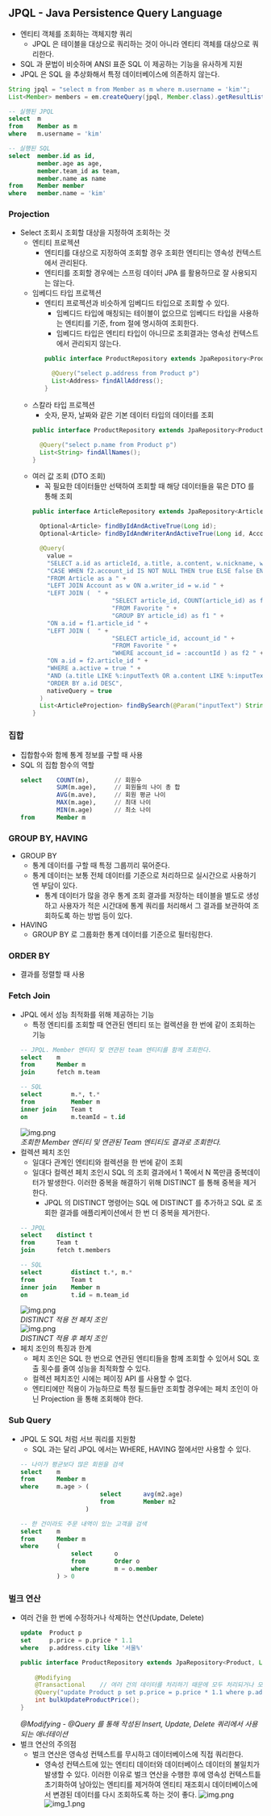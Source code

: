 ## JPQL - Java Persistence Query Language
- 엔티티 객체를 조회하는 객체지향 쿼리
  - JPQL 은 테이블을 대상으로 쿼리하는 것이 아니라 엔티티 객체를 대상으로 쿼리한다.
- SQL 과 문법이 비슷하며 ANSI 표준 SQL 이 제공하는 기능을 유사하게 지원
- JPQL 은 SQL 을 추상화해서 특정 데이터베이스에 의존하지 않는다.
```java
String jpql = "select m from Member as m where m.username = 'kim'";
List<Member> members = em.createQuery(jpql, Member.class).getResultList();
```
```sql
-- 실행된 JPQL
select  m
from    Member as m
where   m.username = 'kim'

-- 실행된 SQL
select  member.id as id,
        member.age as age,
        member.team_id as team,
        member.name as name
from    Member member
where   member.name = 'kim'
```

### Projection
- Select 조회시 조회할 대상을 지정하여 조회하는 것
  - 엔티티 프로젝션
    - 엔티티를 대상으로 지정하여 조회할 경우 조회한 엔티티는 영속성 컨텍스트에서 관리된다.
    - 엔티티를 조회할 경우에는 스프링 데이터 JPA 를 활용하므로 잘 사용되지는 않는다.
  - 임베디드 타입 프로젝션
    - 엔티티 프로젝션과 비슷하게 임베디드 타입으로 조회할 수 있다.
      - 임베디드 타입에 매칭되는 테이블이 없으므로 임베디드 타입을 사용하는 엔티티를 기준, from 절에 명시하여 조회한다.
      - 임베디드 타입은 엔티티 타입이 아니므로 조회결과는 영속성 컨텍스트에서 관리되지 않는다.
      ```java
      public interface ProductRepository extends JpaRepository<Product, Long> {

        @Query("select p.address from Product p")
        List<Address> findAllAddress();
      }
      ```
  - 스칼라 타입 프로젝션
    - 숫자, 문자, 날짜와 같은 기본 데이터 타입의 데이터를 조회
    ```java
    public interface ProductRepository extends JpaRepository<Product, Long> {

      @Query("select p.name from Product p")
      List<String> findAllNames();
    }
    ```
  - 여러 값 조회 (DTO 조회)
    - 꼭 필요한 데이터들만 선택하여 조회할 때 해당 데이터들을 묶은 DTO 를 통해 조회
    ```java
    public interface ArticleRepository extends JpaRepository<Article, Long> {

      Optional<Article> findByIdAndActiveTrue(Long id);
      Optional<Article> findByIdAndWriterAndActiveTrue(Long id, Account writer);

      @Query(
        value = 
        "SELECT a.id as articleId, a.title, a.content, w.nickname, w.account_type as accountType, f1.favoriteCount, " +
        "CASE WHEN f2.account_id IS NOT NULL THEN true ELSE false END as isMyFavorite " +
        "FROM Article as a " +
        "LEFT JOIN Account as w ON a.writer_id = w.id " +
        "LEFT JOIN (  " +
                          "SELECT article_id, COUNT(article_id) as favoriteCount " +
                          "FROM Favorite " +
                          "GROUP BY article_id) as f1 " +
        "ON a.id = f1.article_id " +
        "LEFT JOIN (  " +
                          "SELECT article_id, account_id " +
                          "FROM Favorite " +
                          "WHERE account_id = :accountId ) as f2 " +
        "ON a.id = f2.article_id " +
        "WHERE a.active = true " +
        "AND (a.title LIKE %:inputText% OR a.content LIKE %:inputText%) " +
        "ORDER BY a.id DESC",
        nativeQuery = true
      )
      List<ArticleProjection> findBySearch(@Param("inputText") String inputText, @Param("accountId") Long accountId);
    }
    ```
    
### 집합
- 집합함수와 함께 통계 정보를 구할 때 사용
- SQL 의 집합 함수의 역할
  ```sql
  select    COUNT(m),       // 회원수
            SUM(m.age),     // 회원들의 나이 총 합
            AVG(m.ave),     // 회원 평균 나이
            MAX(m.age),     // 최대 나이
            MIN(m.age)      // 최소 나이
  from      Member m
  ```
  
### GROUP BY, HAVING
- GROUP BY
  - 통계 데이터를 구할 때 특정 그룹끼리 묶어준다.
  - 통계 데이터는 보통 전체 데이터를 기준으로 처리하므로 실시간으로 사용하기엔 부담이 있다.
    - 통계 데이터가 많을 경우 통계 조회 결과를 저장하는 테이블을 별도로 생성하고 사용자가 적은 시간대에
    통계 쿼리를 처리해서 그 결과를 보관하여 조회하도록 하는 방법 등이 있다.
- HAVING
  - GROUP BY 로 그룹화한 통계 데이터를 기준으로 필터링한다.

### ORDER BY
- 결과를 정렬할 때 사용

### Fetch Join
- JPQL 에서 성능 최적화를 위해 제공하는 기능
  - 특정 엔티티를 조회할 때 연관된 엔티티 또는 컬렉션을 한 번에 같이 조회하는 기능
  ```sql
  -- JPQL. Member 엔티티 및 연관된 team 엔티티를 함께 조회한다.
  select    m
  from      Member m
  join      fetch m.team
  
  -- SQL
  select        m.*, t.*
  from          Member m
  inner join    Team t
  on            m.teamId = t.id  
  ```  
  ![img.png](img/n-1-fetch.png)  
  *조회한 Member 엔티티 및 연관된 Team 엔티티도 결과로 조회한다.*
- 컬렉션 페치 조인
  - 일대다 관계인 엔티티와 컬렉션을 한 번에 같이 조회
  - 일대다 컬렉션 페치 조인시 SQL 의 조회 결과에서 1 쪽에서 N 쪽만큼 중복데이터가 발생한다.
  이러한 중복을 해결하기 위해 DISTINCT 를 통해 중복을 제거한다.
    - JPQL 의 DISTINCT 명령어는 SQL 에 DISTINCT 를 추가하고 SQL 로 조회한 결과를
    애플리케이션에서 한 번 더 중복을 제거한다.
  ```sql
  -- JPQL
  select    distinct t
  from      Team t
  join      fetch t.members
  
  -- SQL
  select        distinct t.*, m.*
  from          Team t
  inner join    Member m
  on            t.id = m.team_id
  ```  
  ![img.png](img/1-n-fetch.png)  
  *DISTINCT 적용 전 페치 조인*  
  ![img.png](img/1-n-fetch-distinct.png)  
  *DISTINCT 적용 후 페치 조인*  
- 페치 조인의 특징과 한계
  - 페치 조인은 SQL 한 번으로 연관된 엔티티들을 함께 조회할 수 있어서 SQL 호출 횟수를 줄여
  성능을 최적화할 수 있다.
  - 컬렉션 페치조인 시에는 페이징 API 를 사용할 수 없다.
  - 엔티티에만 적용이 가능하므로 특정 필드들만 조회할 경우에는 페치 조인이 아닌 Projection 을 통해
  조회해야 한다.

### Sub Query
- JPQL 도 SQL 처럼 서브 쿼리를 지원함
  - SQL 과는 달리 JPQL 에서는 WHERE, HAVING 절에서만 사용할 수 있다.
  ```sql
  -- 나이가 평균보다 많은 회원을 검색
  select    m
  from      Member m
  where     m.age > (
                        select      avg(m2.age)
                        from        Member m2
                    )
  
  -- 한 건이라도 주문 내역이 있는 고객을 검색
  select    m
  from      Member m
  where     (
                select      o
                from        Order o
                where       m = o.member
            ) > 0
  ```
  
### 벌크 연산
- 여러 건을 한 번에 수정하거나 삭제하는 연산(Update, Delete)
  ```sql
  update  Product p 
  set     p.price = p.price * 1.1
  where   p.address.city like '서울%'
  ```
  ```java
  public interface ProductRepository extends JpaRepository<Product, Long> {
      
      @Modifying
      @Transactional    // 여러 건의 데이터를 처리하기 때문에 모두 처리되거나 모두 처리되지 않아야하므로 해당 애너테이션 사용
      @Query("update Product p set p.price = p.price * 1.1 where p.address.city like '서울%'")
      int bulkUpdateProductPrice();
  }
  ```
  *@Modifying - @Query 를 통해 작성된 Insert, Update, Delete 쿼리에서 사용되는 애너테이션*
- 벌크 연산의 주의점
  - 벌크 연산은 영속성 컨텍스트를 무시하고 데이터베이스에 직접 쿼리한다.
    - 영속성 컨텍스트에 있는 엔티티 데이터와 데이터베이스 데이터의 불일치가 발생할 수 있다.
    이러한 이유로 벌크 연산을 수행한 후에 영속성 컨텍스트틑 초기화하여 남아있는 엔티티를 제거하여 엔티티 재조회시
    데이터베이스에서 변경된 데이터를 다시 조회하도록 하는 것이 좋다.
    ![img.png](img/bulk1.png) 
    ![img_1.png](img/bulk2.png)